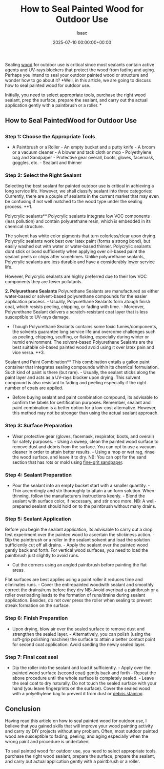 ﻿---
title: How to Seal Painted Wood for Outdoor Use
description: Sealing wood for outdoor use is critical since most sealants contain active agents and UV-rays blockers that protect the wood from fading and aging.
slug: /how-to-seal-painted-wood-for-outdoor-use/
date: 2025-07-10 00:00:00+00:00
lastmod: 2025-07-10 00:00:00+03:00
author: Isaac
categories:
- DIY Paintings
- Guide
tags:
- diy-paintings
- painted
- wood
layout: post
---

Sealing [wood](https://pestpolicy.com/can-you-use-acrylic-paint-on-wood/) for outdoor use is critical since most sealants contain active agents and UV-rays blockers that protect the wood from fading and aging. Perhaps you intend to seal your outdoor painted wood or structure and wonder how to go about it? *Well, in this article, we are going to discuss how to seal painted wood for outdoor use.

Initially, you need to select appropriate tools, purchase the right wood sealant, prep the surface, prepare the sealant, and carry out the actual application gently with a paintbrush or a roller. *

##  How to Seal PaintedWood for Outdoor Use

##

###  Step 1: Choose the Appropriate Tools

- A Paintbrush or a Roller - An empty bucket and a putty knife - A broom or a vacuum cleaner - A blower and tack cloth or mop - Polyethylene bag and Sandpaper - Protective gear overall, boots, gloves, facemask, goggles, etc. - Sealant and thinner

###  Step 2: Select the Right Sealant

Selecting the best sealant for painted outdoor use is critical in achieving a long service life. However, we shall classify sealant into three categories: Currently, there are a couple of sealants in the current market that may even be confusing if not well matched to the wood type under the sealing process. **1.

Polycrylic sealants** Polycrylic sealants integrate low VOC components (less pollution) and contain polyurethane resin, which is embedded in its chemical structure.

The solvent has white color pigments that turn colorless/clear upon drying. Polycrylic sealants work best over latex paint (forms a strong bond), but easily washed out with water or water-based thinner. Polycrylic sealants dont stick or bond sufficiently when applying over oil-based paint the sealant peels or chips after sometimes. Unlike polyurethane sealants, Polycrylic sealants are less durable and have a considerably lower service life.

However, Polycrylic sealants are highly preferred due to their low VOC components they are fewer pollutants.

**2. Polyurethane Sealants** Polyurethane Sealants are manufactured as either water-based or solvent-based polyurethane compounds for the easier application process. - Usually, Polyurethane Sealants form atough finish coat, which resists peeling, chipping, or fading with time. - Moreover, Polyurethane Sealant delivers a scratch-resistant coat layer that is less susceptible to UV-rays damage.

- Though Polyurethane Sealants contains some toxic fumes/components, the solvents guarantee long service life and overcome challenges such as peeling, chipping, scuffing, or flaking, especially during winter or humid environment. The solvent-based Polyurethane Sealants are the best suitable oil-based painted wood avoid using it over latex pain and vice versa. **3.

Sealant and Paint Combination** This combination entails a gallon paint container that integrates sealing compounds within its chemical formulation. Such kind of paint is there (but rare). - Usually, the sealant sticks along the paint layer and acts as a UV-rays blocker upon drying. This solvent compound is also resistant to fading and peeling especially if the right number of coats are applied.

- Before buying sealant and paint combination compound, its advisable to confirm the labels for certification purposes. Remember, sealant and paint combination is a better option for a low-cost alternative. However, this method may not be stronger than using the actual sealant approach.

###  Step 3: Surface Preparation

- Wear protective gear (gloves, facemask, respirator, boots, and overall) for safety purposes. - Using a sweep, clean the painted wood surface to remove dust and debris from the surface. You can opt to use a vacuum cleaner in order to attain better results. - Using a mop or wet rag, rinse the wood surface, and leave it to dry. NB: You can opt for the sand section that has rots or mold using [fine-grit sandpaper](https://pestpolicy.com/what-grit-sandpaper-for-primer-before-paint/).

###  Step 4: Sealant Preparation

- Pour the sealant into an empty bucket start with a smaller quantity. - Thin accordingly and stir thoroughly to attain a uniform solution. When thinning, follow the manufacturers instructions keenly. - Blend the sealant with surface color, if necessary, and stir once more. NB: A well-prepared sealant should hold on to the paintbrush without many drains.

###  Step 5: Sealant Application

Before you begin the sealant application, its advisable to carry out a drop test experiment over the painted wood to ascertain the stickiness action. - Dip the paintbrush or a roller in the sealant solvent and load the solution sufficiently cut off all drains. - Apply the sealant over the painted wood gently back and forth. For vertical wood surfaces, you need to load the paintbrush just slightly to avoid runs.

- Cut the corners using an angled paintbrush before painting the flat areas.

Flat surfaces are best applies using a paint roller it reduces time and eliminates runs. - Cover the entirepainted woodwith sealant and smoothly correct the drains/runs before they dry NB: Avoid overload a paintbrush or a roller overloading leads to the formation of runs/drains during sealant application. Besides, do not over press the roller when sealing to prevent streak formation on the surface.

###  Step 6: Finish Preparation

- Upon drying, blow air over the sealed surface to remove dust and strengthen the sealed layer. - Alternatively, you can polish (using the soft-grip polishing machine) the surface to attain a better contact point for second coat application. Avoid sanding the newly sealed layer.

###  Step 7: Final coat seal

- Dip the roller into the sealant and load it sufficiently. - Apply over the painted wood surface (second coat) gently back and forth - Repeat the above procedure until the whole surface is completely sealed. - Leave the seal coat to dry naturally. Do not touch the sealed surface with your hand (you leave fingerprints on the surface). Cover the sealed wood with a polyethylene bag to prevent it from dust or [debris staining](https://pestpolicy.com/varathane-fast-dry-wood-stain-reviews/).

##  Conclusion

Having read this article on how to seal painted wood for outdoor use, I believe that you gained skills that will improve your wood painting activity and carry oy DIY projects without any problem. Often, most outdoor painted wood are susceptible to fading, peeling, and aging especially when the wrong paint and procedure is undertaken.

To seal painted wood for outdoor use, you need to select appropriate tools, purchase the right wood sealant, prepare the surface, prepare the sealant, and carry out actual application gently with a paintbrush or a roller.

